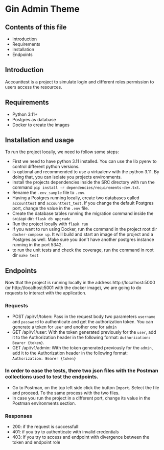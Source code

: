 # Gin Admin Theme

## Contents of this file

 - Introduction
 - Requirements
 - Installation
 - Endpoints

## Introduction

Accounttest is a project to simulate login and different roles permission to users access the resources.

## Requirements

 - Python 3.11+
 - Postgres as database
 - Docker to create the images

## Installation and usage

To run the project locally, we need to follow some steps:

 - First we need to have python 3.11 installed. You can use the lib pyenv to control different python versions.
 - Is optional and recommended to use a virtualenv with the python 3.11. By doing that, you can isolate you projects environments.
 - Install the projects dependencies inside the SRC directory with run the command `pip install -r dependencies/requirements-dev.txt`.
 - Rename the `.env_sample` file to `.env`.
 - Having a Postgres running locally, create two databases called `accounttest` and `accounttest_test`. If you change the default Postgres port, change the value in the `.env` file.
 - Create the database tables running the migration command inside the src/api dir: `flask db upgrade`
 - Run the project locally with `flask run`
 - If you want to run using Docker, run the command in the project root dir `docker-compose up`. It will build and start an image of the project and a Postgres as well. Make sure you don't have another postgres instance running in the port 5342.
- to run the unit tests and check the coverage, run the command in root dir `make test`

## Endpoints

Now that the project is running locally in the address http://localhost:5000 (or http://localhost:5001 with the docker image), we are going to do requests to interact with the application.

### Requests
- POST /api/v1/token: Pass in the request body two parameters `username` and `password` to authenticate and get the authorization token. You can generate a token for `user` and another one for `admin`
- GET /api/v1/user: With the token generated previously for the `user`, add it to the Authorization header in the following format: `Authorization: Bearer {token}`.
- GET /api/v1/admin: With the token generated previously for the `admin`, add it to the Authorization header in the following format: `Authorization: Bearer {token}`

### In order to ease the tests, there two json files with the Postman collections used to test the endpoints.

- Go to Postman, on the top left side click the button `Import`. Select the file and proceed. To the same process with the two files.
- In case you run the project in a different port, change its value in the Postman environments section. 

### Responses
- 200: if the request is successfull
- 401: if you try to authenticate with invalid credentials
- 403: if you try to access and endpoint with divergence between the token and endpoint role

